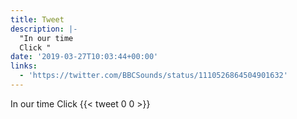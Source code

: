 ```yaml
---
title: Tweet
description: |-
  "In our time
  Click "
date: '2019-03-27T10:03:44+00:00'
links:
  - 'https://twitter.com/BBCSounds/status/1110526864504901632'
---
```

In our time
Click 
      {{< tweet 0 0 >}}
    
